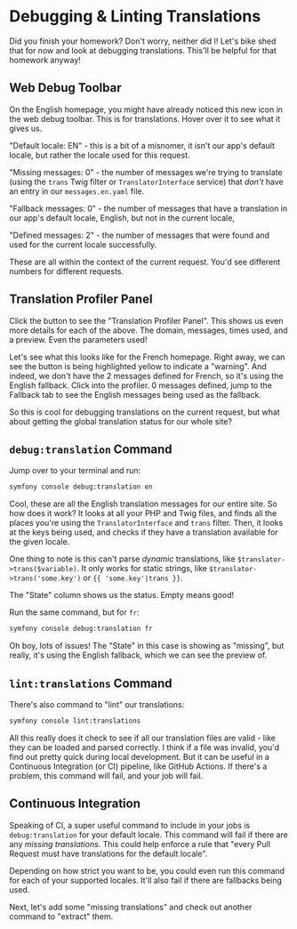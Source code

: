 # Debugging & Linting Translations

Did you finish your homework? Don't worry, neither did I! Let's bike shed
that for now and look at debugging translations. This'll be helpful for
that homework anyway!

## Web Debug Toolbar

On the English homepage, you might have already noticed this new icon in
the web debug toolbar. This is for translations. Hover over it to see what
it gives us.

"Default locale: EN" - this is a bit of a misnomer, it isn't our app's
default locale, but rather the locale used for this request.

"Missing messages: 0" - the number of messages we're trying to
translate (using the `trans` Twig filter or `TranslatorInterface` service)
that *don't* have an entry in our `messages.en.yaml` file.

"Fallback messages: 0" - the number of messages that have a translation
in our app's default locale, English, but not in the current locale,

"Defined messages: 2" - the number of messages that were found and used
for the current locale successfully.

These are all within the context of the current request. You'd see different
numbers for different requests.

## Translation Profiler Panel

Click the button to see the "Translation Profiler Panel". This shows us
even more details for each of the above. The domain, messages,
times used, and a preview. Even the parameters used!

Let's see what this looks like for the French homepage. Right away, we can
see the button is being highlighted yellow to indicate a "warning". And
indeed, we don't have the 2 messages defined for French, so it's using the
English fallback. Click into the profiler. 0 messages defined, jump
to the Fallback tab to see the English messages being used as the fallback.

So this is cool for debugging translations on the current request, but what about
getting the global translation status for our whole site?

## `debug:translation` Command

Jump over to your terminal and run:

```bash
symfony console debug:translation en
```

Cool, these are all the English translation messages for our entire site. So how
does it work? It looks at all your PHP and Twig files, and finds all the places
you're using the `TranslatorInterface` and `trans` filter. Then, it looks
at the keys being used, and checks if they have a translation available for
the given locale.

One thing to note is this can't parse *dynamic* translations, like
`$translator->trans($variable)`. It only works for static strings, like
`$translator->trans('some.key')` or `{{ 'some.key'|trans }}`.

The "State" column shows us the status. Empty means good!

Run the same command, but for `fr`:

```bash
symfony console debug:translation fr
```

Oh boy, lots of issues! The "State" in this case is showing as "missing", but
really, it's using the English fallback, which we can see the preview of.

## `lint:translations` Command

There's also command to "lint" our translations:

```bash
symfony console lint:translations
```

All this really does it check to see if all our translation files are valid -
like they can be loaded and parsed correctly. I think if a file was invalid,
you'd find out pretty quick during local development. But it can be useful
in a Continuous Integration (or CI) pipeline, like GitHub Actions. If there's a
problem, this command will fail, and your job will fail.

## Continuous Integration

Speaking of CI, a super useful command to include in your jobs is
`debug:translation` for your default locale. This command will fail if
there are any *missing translations*. This could help enforce a rule that
"every Pull Request must have translations for the default locale".

Depending on how strict you want to be, you could even run this command for
each of your supported locales. It'll also fail if there are fallbacks being
used.

Next, let's add some "missing translations" and check out another command to
"extract" them.
